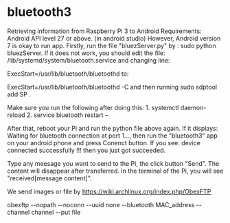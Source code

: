 # bluetooth3
Retrieving information from Raspberry Pi 3 to Android
Requirements:
Android API level 27 or above. (in android studio)
However, Android version 7 is okay to run app.
Firstly, run the file "bluezServer.py" by : sudo python bluezServer.
If it does not work, you should edit the file: /lib/systemd/system/bluetooth.service and changing line:

ExecStart=/usr/lib/bluetooth/bluetoothd
to:

ExecStart=/usr/lib/bluetooth/bluetoothd -C
and then running sudo sdptool add SP .

Make sure you run the following after doing this: 1. systemctl daemon-reload 2. service bluetooth restart –

After that, reboot your Pi and run the python file above again.
If it displays: Waiting for bluetooth connection at port 1..., then run the "bluetooth3" app on your android phone and
press Conenct button. If you see: device connected successfully !!! then you just got succeeded.

Type any meesage you want to send to the Pi, the click button "Send". The content will disappear after transferred.
In the terminal of the Pi, you will see "received[message content]".


We send images or file by https://wiki.archlinux.org/index.php/ObexFTP

obexftp --nopath --noconn --uuid none --bluetooth MAC_address --channel channel --put file



